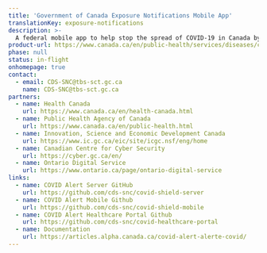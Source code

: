 ```yaml
---
title: 'Government of Canada Exposure Notifications Mobile App'
translationKey: exposure-notifications
description: >-
  A federal mobile app to help stop the spread of COVID-19 in Canada by notifying Canadians of exposure, while fully protecting their privacy.
product-url: https://www.canada.ca/en/public-health/services/diseases/coronavirus-disease-covid-19/covid-alert.html
phase: null
status: in-flight
onhomepage: true
contact:
  - email: CDS-SNC@tbs-sct.gc.ca
    name: CDS-SNC@tbs-sct.gc.ca
partners:
  - name: Health Canada
    url: https://www.canada.ca/en/health-canada.html
  - name: Public Health Agency of Canada
    url: https://www.canada.ca/en/public-health.html
  - name: Innovation, Science and Economic Development Canada
    url: https://www.ic.gc.ca/eic/site/icgc.nsf/eng/home
  - name: Canadian Centre for Cyber Security
    url: https://cyber.gc.ca/en/
  - name: Ontario Digital Service
    url: https://www.ontario.ca/page/ontario-digital-service
links:
  - name: COVID Alert Server GitHub
    url: https://github.com/cds-snc/covid-shield-server
  - name: COVID Alert Mobile Github
    url: https://github.com/cds-snc/covid-shield-mobile
  - name: COVID Alert Healthcare Portal Github
    url: https://github.com/cds-snc/covid-healthcare-portal
  - name: Documentation
    url: https://articles.alpha.canada.ca/covid-alert-alerte-covid/
---
```

